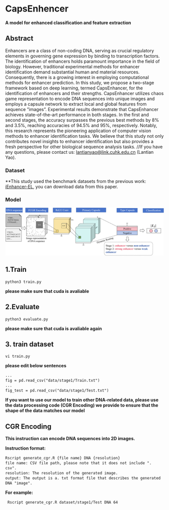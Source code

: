 # CapsEnhencer

**A model for enhanced classification and feature extraction**



## Abstract

Enhancers are a class of non-coding DNA, serving as crucial regulatory elements in governing gene expression by binding to transcription factors. The identification of enhancers holds paramount importance in the field of biology. However, traditional experimental methods for enhancer identification demand substantial human and material resources. Consequently, there is a growing interest in employing computational methods for enhancer prediction. In this study, we propose a two-stage framework based on deep learning, termed CapsEnhancer, for the identification of enhancers and their strengths. CapsEnhancer utilizes chaos game representation to encode DNA sequences into unique images and employs a capsule network to extract local and global features from sequence ”images”. Experimental results demonstrate that CapsEnhancer achieves state-of-the-art performance in both stages. In the first and second stages, the accuracy surpasses the previous best methods by 8% and 3.5%, reaching accuracies of 94.5% and 95%, respectively. Notably, this research represents the pioneering application of computer vision methods to enhancer identification tasks. We believe that this study not only contributes novel insights to enhancer identification but also provides a fresh perspective for other biological sequence analysis tasks. 
//If you have any questions, please contact us: lantianyao@link.cuhk.edu.cn (Lantian Yao).


### Dataset
**This study used the benchmark datasets from the previous work: [iEnhancer-EL](https://academic.oup.com/bioinformatics/article/34/22/3835/5034432), you can download data from this paper.


### Model

![WechatIMG1555](model_picture.jpg)

## 1.Train

```shell
python3 train.py
```

**please make sure that cuda is avaliable**



## 2.Evaluate

```
python3 evaluate.py
```

**please make sure that cuda is avaliable again**



## 3. train dataset

```
vi train.py
```

**please edit below sentences**

```
...
fig = pd.read_csv("data/stage1/Train.txt")
...
fig_test = pd.read_csv("data/stage1/Test.txt")
```

 **If you want to use our model to train other DNA-related data, please use the data processing code (CGR Encoding) we provide to ensure that the shape of the data matches our model** 



## CGR Encoding

**This instruction can encode DNA sequences into 2D images.**

**Instruction format:**

```shell
Rscript generate_cgr.R {file name} DNA {resolution}
file name: CSV file path, please note that it does not include ". csv".
resolution: The resolution of the generated image.
output: The output is a. txt format file that describes the generated DNA "image".
```



**For example:**

```shell
 Rscript generate_cgr.R dataset/stage1/Test DNA 64
```

